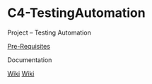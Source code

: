# C4-TestingAutomation

Project – Testing Automation

[Pre-Requisites](Pre-Requisites.md)

Documentation


[Wiki](P-c#-Documentation.md)
[Wiki](Wiki.md)
